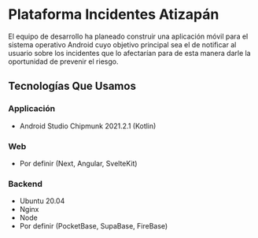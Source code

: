 # Plataforma Incidentes Atizapán 
El equipo de desarrollo ha planeado construir una aplicación móvil para el sistema operativo Android cuyo objetivo principal sea el de notificar al usuario sobre los incidentes que lo afectarían para de esta manera darle la oportunidad de prevenir el riesgo.

## Tecnologías Que Usamos
### Applicación
- Android Studio Chipmunk 2021.2.1 (Kotlin)
  
### Web
- Por definir (Next, Angular, SvelteKit)
  
### Backend
- Ubuntu 20.04
- Nginx
- Node
- Por definir (PocketBase, SupaBase, FireBase)